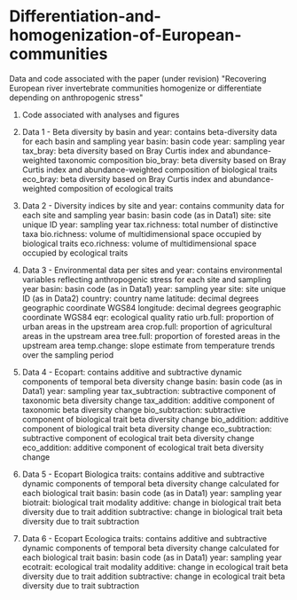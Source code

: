 # Differentiation-and-homogenization-of-European-communities
Data and code associated with the paper (under revision) "Recovering European river invertebrate communities homogenize or differentiate depending on anthropogenic stress"
1. Code associated with analyses and figures
2. Data 1 - Beta diversity by basin and year: contains beta-diversity data for each basin and sampling year
   basin: basin code
   year: sampling year
   tax_bray: beta diversity based on Bray Curtis index and abundance-weighted taxonomic composition
   bio_bray: beta diversity based on Bray Curtis index and abundance-weighted composition of biological traits
   eco_bray: beta diversity based on Bray Curtis index and abundance-weighted composition of ecological traits
   
3. Data 2 - Diversity indices by site and year: contains community data for each site and sampling year
   basin: basin code (as in Data1)
   site: site unique ID
   year: sampling year
   tax.richness: total number of distinctive taxa
   bio.richness: volume of multidimensional space occupied by biological traits
   eco.richness: volume of multidimensional space occupied by ecological traits
   
4. Data 3 - Environmental data per sites and year: contains environmental variables reflecting anthropogenic stress for each site and sampling year
   basin: basin code (as in Data1)
   year: sampling year
   site: site unique ID (as in Data2)
   country: country name
   latitude: decimal degrees geographic coordinate WGS84 
   longitude: decimal degrees geographic coordinate WGS84 
   eqr: ecological quality ratio
   urb.full: proportion of urban areas in the upstream area
   crop.full: proportion of agricultural areas in the upstream area
   tree.full: proportion of forested areas in the upstream area
   temp.change: slope estimate from temperature trends over the sampling period
   
5. Data 4 - Ecopart: contains additive and subtractive dynamic components of temporal beta diversity change
   basin: basin code (as in Data1)
   year: sampling year
   tax_subtraction: subtractive component of taxonomic beta diversity change
   tax_addition: additive component of taxonomic beta diversity change
   bio_subtraction: subtractive component of biological trait beta diversity change
   bio_addition: additive component of biological trait beta diversity change
   eco_subtraction: subtractive component of ecological trait beta diversity change
   eco_addition: additive component of ecological trait beta diversity change
   
7. Data 5 - Ecopart Biologica traits: contains additive and subtractive dynamic components of temporal beta diversity change calculated for each biological trait
   basin: basin code (as in Data1)
   year: sampling year
   biotrait: biological trait modality
   additive: change in biological trait beta diversity due to trait addition
   subtractive: change in biological trait beta diversity due to trait subtraction
   
9. Data 6 - Ecopart Ecologica traits: contains additive and subtractive dynamic components of temporal beta diversity change calculated for each biological trait
   basin: basin code (as in Data1)
   year: sampling year
   ecotrait: ecological trait modality
   additive: change in ecological trait beta diversity due to trait addition
   subtractive: change in ecological trait beta diversity due to trait subtraction
